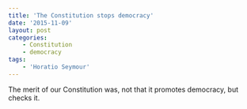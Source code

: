 ```yaml
---
title: 'The Constitution stops democracy'
date: '2015-11-09'
layout: post
categories:
    - Constitution
    - democracy
tags:
    - 'Horatio Seymour'
---
```


The merit of our Constitution was, not that it promotes democracy, but checks it.